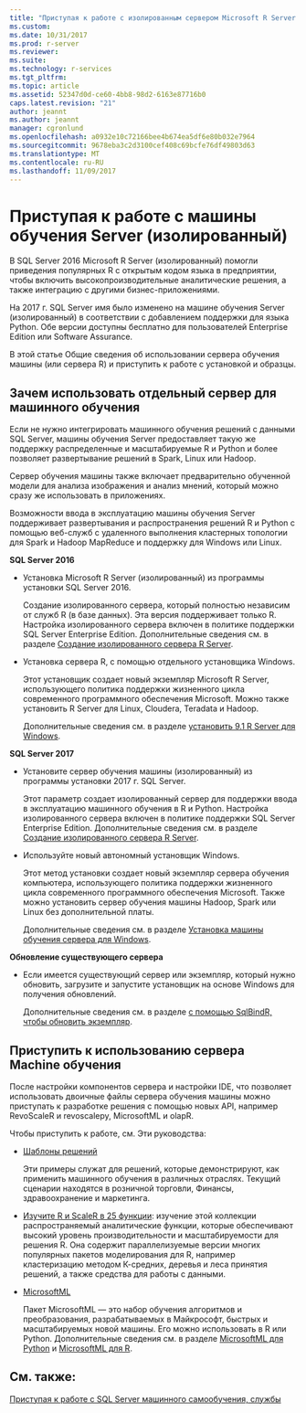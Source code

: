 ```yaml
---
title: "Приступая к работе с изолированным сервером Microsoft R Server | Документация Майкрософт"
ms.custom: 
ms.date: 10/31/2017
ms.prod: r-server
ms.reviewer: 
ms.suite: 
ms.technology: r-services
ms.tgt_pltfrm: 
ms.topic: article
ms.assetid: 52347d0d-ce60-4bb8-98d2-6163e87716b0
caps.latest.revision: "21"
author: jeannt
ms.author: jeannt
manager: cgronlund
ms.openlocfilehash: a0932e10c72166bee4b674ea5df6e80b032e7964
ms.sourcegitcommit: 9678eba3c2d3100cef408c69bcfe76df49803d63
ms.translationtype: MT
ms.contentlocale: ru-RU
ms.lasthandoff: 11/09/2017
---
```

# <a name="getting-started-with-machine-learning-server-standalone"></a>Приступая к работе с машины обучения Server (изолированный)
 
В SQL Server 2016 Microsoft R Server (изолированный) помогли приведения популярных R с открытым кодом языка в предприятии, чтобы включить высокопроизводительные аналитические решения, а также интеграцию с другими бизнес-приложениями.  

На 2017 г. SQL Server имя было изменено на машине обучения Server (изолированный) в соответствии с добавлением поддержки для языка Python. Обе версии доступны бесплатно для пользователей Enterprise Edition или Software Assurance.

В этой статье Общие сведения об использовании сервера обучения машины (или сервера R) и приступить к работе с установкой и образцы.

## <a name="why-use-a-standalone-server-for-machine-learning"></a>Зачем использовать отдельный сервер для машинного обучения

Если не нужно интегрировать машинного обучения решений с данными SQL Server, машины обучения Server предоставляет такую же поддержку распределенные и масштабируемые R и Python и более позволяет развертывание решений в Spark, Linux или Hadoop.

Сервер обучения машины также включает предварительно обученной модели для анализа изображения и анализ мнений, который можно сразу же использовать в приложениях.

Возможности ввода в эксплуатацию машины обучения Server поддерживает развертывания и распространения решений R и Python с помощью веб-служб с удаленного выполнения кластерных топологии для Spark и Hadoop MapReduce и поддержку для Windows или Linux.

**SQL Server 2016**

+ Установка Microsoft R Server (изолированный) из программы установки SQL Server 2016.

    Создание изолированного сервера, который полностью независим от служб R (в базе данных). Эта версия поддерживает только R. Настройка изолированного сервера включен в политике поддержки SQL Server Enterprise Edition. Дополнительные сведения см. в разделе [Создание изолированного сервера R Server](../../advanced-analytics/r/create-a-standalone-r-server.md).

+ Установка сервера R, с помощью отдельного установщика Windows.

    Этот установщик создает новый экземпляр Microsoft R Server, использующего политика поддержки жизненного цикла современного программного обеспечения Microsoft. Можно также установить R Server для Linux, Cloudera, Teradata и Hadoop.
    
    Дополнительные сведения см. в разделе [установить 9.1 R Server для Windows](https://docs.microsoft.com/machine-learning-server/install/r-server-install-windows).

**SQL Server 2017**

+ Установите сервер обучения машины (изолированный) из программы установки 2017 г. SQL Server. 

    Этот параметр создает изолированный сервер для поддержки ввода в эксплуатацию машинного обучения в R и Python. Настройка изолированного сервера включен в политике поддержки SQL Server Enterprise Edition. Дополнительные сведения см. в разделе [Создание изолированного сервера R Server](../../advanced-analytics/r/create-a-standalone-r-server.md).  

+ Используйте новый автономный установщик Windows.

    Этот метод установки создает новый экземпляр сервера обучения компьютера, использующего политика поддержки жизненного цикла современного программного обеспечения Microsoft. Также можно установить сервер обучения машины Hadoop, Spark или Linux без дополнительной платы.
    
    Дополнительные сведения см. в разделе [Установка машины обучения сервера для Windows](https://docs.microsoft.com/machine-learning-server/install/machine-learning-server-windows-install).

**Обновление существующего сервера**

+ Если имеется существующий сервер или экземпляр, который нужно обновить, загрузите и запустите установщик на основе Windows для получения обновлений. 

    Дополнительные сведения см. в разделе [с помощью SqlBindR, чтобы обновить экземпляр](use-sqlbindr-exe-to-upgrade-an-instance-of-sql-server.md).

## <a name="start-using-machine-learning-server"></a>Приступить к использованию сервера Machine обучения

 После настройки компонентов сервера и настройки IDE, что позволяет использовать двоичные файлы сервера обучения машины можно приступать к разработке решения с помощью новых API, например RevoScaleR и revoscalepy, MicrosoftML и olapR.
    
Чтобы приступить к работе, см. Эти руководства:

+ [Шаблоны решений](https://docs.microsoft.com/machine-learning-server/r/sample-solutions)

    Эти примеры служат для решений, которые демонстрируют, как применить машинного обучения в различных отраслях. Текущий сценарии находятся в розничной торговли, Финансы, здравоохранение и маркетинга.

+ [Изучите R и ScaleR в 25 функции](https://docs.microsoft.com/machine-learning-server/r/tutorial-r-to-revoscaler): изучение этой коллекции распространяемый аналитические функции, которые обеспечивают высокий уровень производительности и масштабируемости для решения R. Она содержит параллелизуемые версии многих популярных пакетов моделирования для R, например кластеризацию методом К-средних, деревья и леса принятия решений, а также средства для работы с данными.

- [MicrosoftML](https://msdn.microsoft.com/library/mt790482.aspx)

    Пакет MicrosoftML — это набор обучения алгоритмов и преобразования, разрабатываемых в Майкрософт, быстрых и масштабируемых новой машины. Его можно использовать в R или Python. Дополнительные сведения см. в разделе [MicrosoftML для Python](https://docs.microsoft.com/machine-learning-server/python-reference/microsoftml/microsoftml-package) и [MicrosoftML для R](https://docs.microsoft.com/machine-learning-server/r-reference/microsoftml/microsoftml-package).

## <a name="see-also"></a>См. также:

[Приступая к работе с SQL Server машинного самообучения, службы](../../advanced-analytics/r/getting-started-with-sql-server-r-services.md)